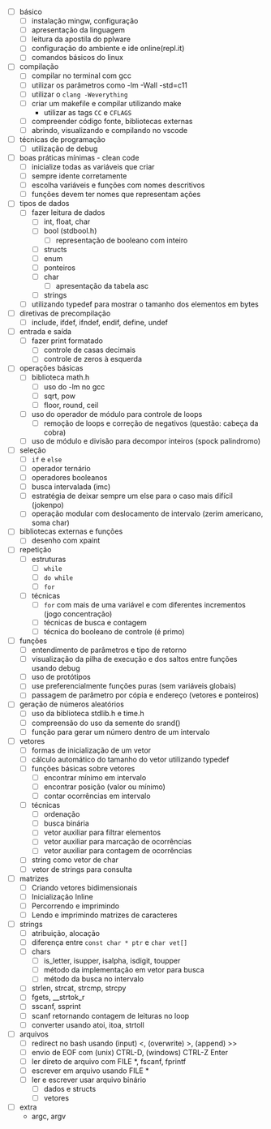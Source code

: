 - [ ] básico
    - [ ] instalação mingw, configuração
    - [ ] apresentação da linguagem
    - [ ] leitura da apostila do pplware
    - [ ] configuração do ambiente e ide online(repl.it)
    - [ ] comandos básicos do linux
- [ ] compilação
    - [ ] compilar no terminal com gcc
    - [ ] utilizar os parâmetros como -lm -Wall -std=c11
    - [ ] utilizar o `clang -Weverything`
    - [ ] criar um makefile e compilar utilizando make
        - utilizar as tags `CC` e `CFLAGS`
    - [ ] compreender código fonte, bibliotecas externas
    - [ ] abrindo, visualizando e compilando no vscode
- [ ] técnicas de programação
    - [ ] utilização de debug
- [ ] boas práticas mínimas - clean code
    - [ ] inicialize todas as variáveis que criar
    - [ ] sempre idente corretamente
    - [ ] escolha variáveis e funções com nomes descritivos
    - [ ] funções devem ter nomes que representam ações
- [ ] tipos de dados 
    - [ ] fazer leitura de dados
        - [ ] int, float, char
        - [ ] bool (stdbool.h)
            - [ ] representação de booleano com inteiro
        - [ ] structs
        - [ ] enum
        - [ ] ponteiros
        - [ ] char
            - [ ] apresentação da tabela asc
        - [ ] strings
    - [ ] utilizando typedef para mostrar o tamanho dos elementos em bytes
- [ ] diretivas de precompilação
    - [ ] include, ifdef, ifndef, endif, define, undef
- [ ] entrada e saída
    - [ ] fazer print formatado
        - [ ] controle de casas decimais
        - [ ] controle de zeros à esquerda
- [ ] operações básicas
    - [ ] biblioteca math.h
        - [ ] uso do -lm no gcc
        - [ ] sqrt, pow
        - [ ] floor, round, ceil
    - [ ] uso do operador de módulo para controle de loops
        - [ ] remoção de loops e correção de negativos (questão: cabeça da cobra)
    - [ ] uso de módulo e divisão para decompor inteiros (spock palindromo)
- [ ] seleção
    - [ ] `if` e `else`
    - [ ] operador ternário
    - [ ] operadores booleanos
    - [ ] busca intervalada (imc)
    - [ ] estratégia de deixar sempre um else para o caso mais difícil (jokenpo)
    - [ ] operação modular com deslocamento de intervalo (zerim americano, soma char)
- [ ] bibliotecas externas e funções
    - [ ] desenho com xpaint
- [ ] repetição
    - [ ] estruturas
        - [ ] `while`
        - [ ] `do while`
        - [ ] `for`
    - [ ] técnicas
        - [ ] `for` com mais de uma variável e com diferentes incrementos (jogo concentração)
        - [ ] técnicas de busca e contagem
        - [ ] técnica do booleano de controle (é primo)
- [ ] funções
    - [ ] entendimento de parâmetros e tipo de retorno
    - [ ] visualização da pilha de execução e dos saltos entre funções usando debug
    - [ ] uso de protótipos
    - [ ] use preferencialmente funções puras (sem variáveis globais)
    - [ ] passagem de parâmetro por cópia e endereço (vetores e ponteiros)
- [ ] geração de números aleatórios
    - [ ] uso da biblioteca stdlib.h e time.h
    - [ ] compreensão do uso da semente do srand()
    - [ ] função para gerar um número dentro de um intervalo
- [ ] vetores
    - [ ] formas de inicialização de um vetor
    - [ ] cálculo automático do tamanho do vetor utilizando typedef
    - [ ] funções básicas sobre vetores
        - [ ] encontrar mínimo em intervalo
        - [ ] encontrar posição (valor ou mínimo)
        - [ ] contar ocorrências em intervalo
    - [ ] técnicas
        - [ ] ordenação
        - [ ] busca binária
        - [ ] vetor auxiliar para filtrar elementos
        - [ ] vetor auxiliar para marcação de ocorrências 
        - [ ] vetor auxiliar para contagem de ocorrências
    - [ ] string como vetor de char
    - [ ] vetor de strings para consulta
- [ ] matrizes
    - [ ] Criando vetores bidimensionais
    - [ ] Inicialização Inline
    - [ ] Percorrendo e imprimindo
    - [ ] Lendo e imprimindo matrizes de caracteres
- [ ] strings
    - [ ] atribuição, alocação
    - [ ] diferença entre `const char * ptr` e `char vet[]`
    - [ ] chars
        - [ ] is_letter, isupper, isalpha, isdigit, toupper
        - [ ] método da implementação em vetor para busca
        - [ ] método da busca no intervalo
    - [ ] strlen, strcat, strcmp, strcpy
    - [ ] fgets, __strtok_r
    - [ ] sscanf, ssprint
    - [ ] scanf retornando contagem de leituras no loop
    - [ ] converter usando atoi, itoa, strtoll
- [ ] arquivos
    - [ ] redirect no bash usando (input) <,  (overwrite) >, (append) >>
    - [ ] envio de EOF com (unix) CTRL-D, (windows) CTRL-Z Enter
    - [ ] ler direto de arquivo com FILE *, fscanf, fprintf
    - [ ] escrever em arquivo usando FILE *
    - [ ] ler e escrever usar arquivo binário
        - [ ] dados e structs
        - [ ] vetores
- [ ] extra
    - argc, argv
    
